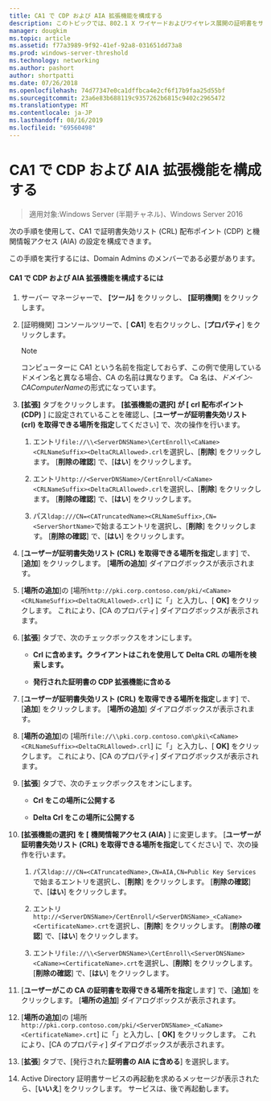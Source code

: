```yaml
---
title: CA1 で CDP および AIA 拡張機能を構成する
description: このトピックでは、802.1 X ワイヤードおよびワイヤレス展開の証明書をサーバーのデプロイ ガイドの一部
manager: dougkim
ms.topic: article
ms.assetid: f77a3989-9f92-41ef-92a8-031651dd73a8
ms.prod: windows-server-threshold
ms.technology: networking
ms.author: pashort
author: shortpatti
ms.date: 07/26/2018
ms.openlocfilehash: 74d77347e0ca1dffbca4e2cf6f17b9faa25d55bf
ms.sourcegitcommit: 23a6e83b688119c9357262b6815c9402c2965472
ms.translationtype: MT
ms.contentlocale: ja-JP
ms.lasthandoff: 08/16/2019
ms.locfileid: "69560498"
---
```

# <a name="configure-the-cdp-and-aia-extensions-on-ca1"></a>CA1 で CDP および AIA 拡張機能を構成する

>適用対象:Windows Server (半期チャネル)、Windows Server 2016

次の手順を使用して、CA1 で証明書失効リスト (CRL) 配布ポイント (CDP) と機関情報アクセス (AIA) の設定を構成できます。  
  
この手順を実行するには、Domain Admins のメンバーである必要があります。  
  
#### <a name="to-configure-the-cdp-and-aia-extensions-on-ca1"></a>CA1 で CDP および AIA 拡張機能を構成するには  
  
1.  サーバー マネージャーで、 **[ツール]** をクリックし、 **[証明機関]** をクリックします。  
  
2.  [証明機関] コンソールツリーで、[ **CA1**] を右クリックし、[**プロパティ**] をクリックします。  
  
    > [!NOTE]  
    > コンピューターに CA1 という名前を指定しておらず、この例で使用しているドメイン名と異なる場合、CA の名前は異なります。 Ca 名は、*ドメイン*-*CAComputerName*の形式になっています。  
  
3.  **[拡張]** タブをクリックします。 **[拡張機能の選択] が [** **crl 配布ポイント (CDP)** ] に設定されていることを確認し、[**ユーザーが証明書失効リスト (crl) を取得できる場所を指定**してください] で、次の操作を行います。  
  
    1.  エントリ`file://\\<ServerDNSName>\CertEnroll\<CaName><CRLNameSuffix><DeltaCRLAllowed>.crl`を選択し、[**削除**] をクリックします。 [**削除の確認**] で、[**はい**] をクリックします。  
  
    2.  エントリ`http://<ServerDNSName>/CertEnroll/<CaName><CRLNameSuffix><DeltaCRLAllowed>.crl`を選択し、[**削除**] をクリックします。 [**削除の確認**] で、[**はい**] をクリックします。  
  
    3.  パス`ldap:///CN=<CATruncatedName><CRLNameSuffix>,CN=<ServerShortName>`で始まるエントリを選択し、[**削除**] をクリックします。 [**削除の確認**] で、[**はい**] をクリックします。  
  
4.  [**ユーザーが証明書失効リスト (CRL) を取得できる場所を指定**します] で、[**追加**] をクリックします。 [**場所の追加**] ダイアログボックスが表示されます。  
  
5.  [**場所の追加**]の [場所`http://pki.corp.contoso.com/pki/<CaName><CRLNameSuffix><DeltaCRLAllowed>.crl`] に「」と入力し、[ **OK]** をクリックします。 これにより、[CA のプロパティ] ダイアログボックスが表示されます。  
  
6.  [**拡張**] タブで、次のチェックボックスをオンにします。  
  
    -   **Crl に含めます。クライアントはこれを使用して Delta CRL の場所を検索します。**  
  
    -   **発行された証明書の CDP 拡張機能に含める**  
  
7.  [**ユーザーが証明書失効リスト (CRL) を取得できる場所を指定**します] で、[**追加**] をクリックします。 [**場所の追加**] ダイアログボックスが表示されます。  
  
8.  [**場所の追加**]の [場所`file://\\pki.corp.contoso.com\pki\<CaName><CRLNameSuffix><DeltaCRLAllowed>.crl`] に「」と入力し、[ **OK]** をクリックします。 これにより、[CA のプロパティ] ダイアログボックスが表示されます。  
  
9. [**拡張**] タブで、次のチェックボックスをオンにします。  
  
    -   **Crl をこの場所に公開する**  
  
    -   **Delta Crl をこの場所に公開する**  
  
10. **[拡張機能の選択] を [** **機関情報アクセス (AIA)** ] に変更します。 [**ユーザーが証明書失効リスト (CRL) を取得できる場所を指定**してください] で、次の操作を行います。  
  
    1.  パス`ldap:///CN=<CATruncatedName>,CN=AIA,CN=Public Key Services`で始まるエントリを選択し、[**削除**] をクリックします。 [**削除の確認**] で、[**はい**] をクリックします。  
  
    2.  エントリ`http://<ServerDNSName>/CertEnroll/<ServerDNSName>_<CaName><CertificateName>.crt`を選択し、[**削除**] をクリックします。 [**削除の確認**] で、[**はい**] をクリックします。  
  
    3.  エントリ`file://\\<ServerDNSName>\CertEnroll\<ServerDNSName><CaName><CertificateName>.crt`を選択し、[**削除**] をクリックします。 [**削除の確認**] で、[**はい**] をクリックします。  
  
11. [**ユーザーがこの CA の証明書を取得できる場所を指定**します] で、[**追加**] をクリックします。 [**場所の追加**] ダイアログボックスが表示されます。  
  
12. [**場所の追加**]の [場所`http://pki.corp.contoso.com/pki/<ServerDNSName>_<CaName><CertificateName>.crt`] に「」と入力し、[ **OK]** をクリックします。 これにより、[CA のプロパティ] ダイアログボックスが表示されます。  
  
13. [**拡張**] タブで、[発行された**証明書の AIA に含める**] を選択します。  
  
14. Active Directory 証明書サービスの再起動を求めるメッセージが表示されたら、[**いいえ**] をクリックします。 サービスは、後で再起動します。  
  

